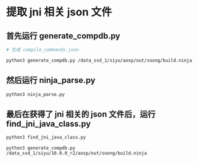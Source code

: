 # 提取 jni 相关 json 文件

## 首先运行 generate_compdb.py

```bash
# 生成 compile_commands.json

python3 generate_compdb.py /data_ssd_1/siyu/aosp/out/soong/build.ninja
```

## 然后运行 ninja_parse.py

```bash
python3 ninja_parse.py
```

## 最后在获得了 jni 相关的 json 文件后，运行 find_jni_java_class.py

```bash
python3 find_jni_java_class.py
```


```10.0.0_r2
python3 generate_compdb.py /data_ssd_1/siyu/10.0.0_r2/aosp/out/soong/build.ninja


```